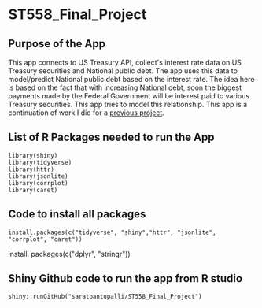 # ST558_Final_Project

## Purpose of the App
This app connects to US Treasury API, collect's interest rate data on US Treasury securities and National public debt. The app uses this data to model/predict National public debt based on the interest rate. The idea here is based on the fact that with increasing National debt, soon the biggest payments made by the Federal Government will be interest paid to various Treasury securities. This app tries to model this relationship. This app is a continuation of work I did for a [previous project](https://github.com/saratbantupalli/ST558_Project-2). 

## List of R Packages needed to run the App
```{r}
library(shiny)
library(tidyverse)
library(httr)
library(jsonlite)
library(corrplot)
library(caret)
```

## Code to install all packages
```{r}
install.packages(c("tidyverse", "shiny","httr", "jsonlite", "corrplot", "caret"))

```

 install. packages(c("dplyr", "stringr"))

## Shiny Github code to run the app from R studio
```{r}
shiny::runGitHub("saratbantupalli/ST558_Final_Project")
```

